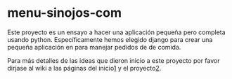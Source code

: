 # menu-sinojos-com

Este proyecto es un ensayo a hacer una aplicación pequeña pero completa usando python. Específicamente hemos elegido django para crear una pequeña aplicación en para manejar pedidos de de comida.

Para más detalles de las ideas que dieron inicio a este proyecto por favor dirjase al wiki a las páginas del inicio[1] y el proyecto[2].

 [1]: https://github.com/programingfrik/menu-sin-ojos-com/wiki/Inicio
 [2]: https://github.com/programingfrik/menu-sin-ojos-com/wiki/Proyecto